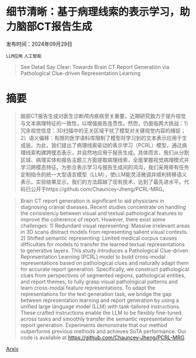 # 细节清晰：基于病理线索的表示学习，助力脑部CT报告生成

发布时间：2024年09月29日

`LLM应用` `人工智能`

> See Detail Say Clear: Towards Brain CT Report Generation via Pathological Clue-driven Representation Learning

# 摘要

> 脑部CT报告生成对医生诊断颅内疾病至关重要。近期研究致力于提升视觉与文本病理特征的一致性，以增强报告连贯性。然而，仍面临两大挑战：1）冗余视觉信息：3D扫描中的无关区域干扰了模型对关键视觉内容的捕捉；2）语义偏移：有限的医学语料库限制了模型将学习到的文本表示应用于生成层。为此，我们提出了病理线索驱动的表示学习（PCRL）模型，通过病理线索构建跨模态表示，并自然地应用于报告生成。具体而言，我们从分割区域、病理实体和报告主题三方面提取病理线索，全面掌握视觉病理模式并学习跨模态特征。为弥合表示学习与报告生成间的鸿沟，我们采用带有任务定制指令的统一大型语言模型（LLM），使LLM能灵活微调并顺利转移语义表示。实验结果显示，我们的方法超越了现有技术，达到了最先进水平。代码已公开于https://github.com/Chauncey-Jheng/PCRL-MRG。

> Brain CT report generation is significant to aid physicians in diagnosing cranial diseases. Recent studies concentrate on handling the consistency between visual and textual pathological features to improve the coherence of report. However, there exist some challenges: 1) Redundant visual representing: Massive irrelevant areas in 3D scans distract models from representing salient visual contexts. 2) Shifted semantic representing: Limited medical corpus causes difficulties for models to transfer the learned textual representations to generative layers. This study introduces a Pathological Clue-driven Representation Learning (PCRL) model to build cross-modal representations based on pathological clues and naturally adapt them for accurate report generation. Specifically, we construct pathological clues from perspectives of segmented regions, pathological entities, and report themes, to fully grasp visual pathological patterns and learn cross-modal feature representations. To adapt the representations for the text generation task, we bridge the gap between representation learning and report generation by using a unified large language model (LLM) with task-tailored instructions. These crafted instructions enable the LLM to be flexibly fine-tuned across tasks and smoothly transfer the semantic representation for report generation. Experiments demonstrate that our method outperforms previous methods and achieves SoTA performance. Our code is available at https://github.com/Chauncey-Jheng/PCRL-MRG.

[Arxiv](https://arxiv.org/abs/2409.19676)